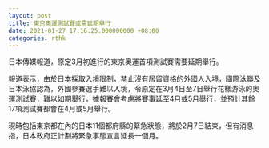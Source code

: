 ```yaml
---
layout: post
title: 東京奧運測試賽或需延期舉行
date: 2021-01-27 17:16:25.000000000 +08:00
categories: rthk
---
```


日本傳媒報道，原定3月初進行的東京奧運首項測試賽需要延期舉行。

報道表示，由於日本採取入境限制，禁止沒有居留資格的外國人入境，國際泳聯及日本泳協認為，外國參賽選手難以入境，令原定在3月4日至7日舉行花樣游泳的奧運測試賽，難以如期舉行，據報賽會考慮將賽事延至4月或5月舉行，並預計其餘17項測試賽都會在4月或5月舉行。

現時包括東京都在內的日本11個都府縣的緊急狀態，將於2月7日結束，但有消息指，日本政府正計劃將緊急事態宣言延長一個月。
